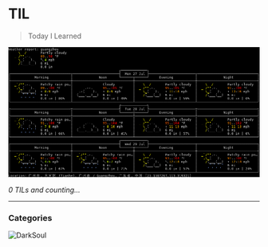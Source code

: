 # TIL
> Today I Learned

![Weather](https://github.com/WGuoD/WGuoD/blob/master/guangzhou.png)


_0 TILs and counting..._

---

### Categories


![DarkSoul](https://s1.ax1x.com/2020/07/25/aSmpe1.gif)

